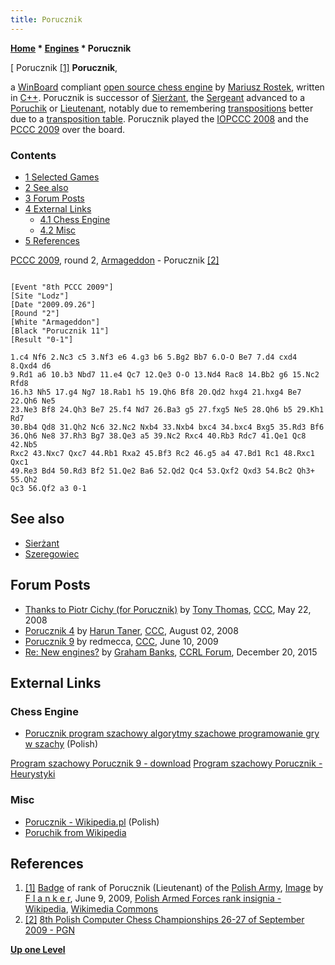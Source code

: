 ```yaml
---
title: Porucznik
---
```

**[Home](Home "Home") \* [Engines](Engines "Engines") \* Porucznik**



[ Porucznik <a id="cite-note-1" href="#cite-ref-1">[1]</a>
**Porucznik**,  

a [WinBoard](WinBoard "WinBoard") compliant [open source chess engine](Category:Open_Source "Category:Open Source") by [Mariusz Rostek](Mariusz_Rostek "Mariusz Rostek"), written in [C++](Cpp "Cpp"). 
Porucznik is successor of [Sierżant](Sier%C5%BCant "Sierżant"), the [Sergeant](https://en.wikipedia.org/wiki/Sergeant) advanced to a [Poruchik](https://en.wikipedia.org/wiki/Poruchik) or [Lieutenant](https://en.wikipedia.org/wiki/Lieutenant), 
notably due to remembering [transpositions](Transposition "Transposition") better due to a [transposition table](Transposition_Table "Transposition Table"). 
Porucznik played the [IOPCCC 2008](IOPCCC_2008 "IOPCCC 2008") and the [PCCC 2009](PCCC_2009 "PCCC 2009") over the board. 



### Contents


* [1 Selected Games](#selected-games)
* [2 See also](#see-also)
* [3 Forum Posts](#forum-posts)
* [4 External Links](#external-links)
	+ [4.1 Chess Engine](#chess-engine)
	+ [4.2 Misc](#misc)
* [5 References](#references)






[PCCC 2009](PCCC_2009 "PCCC 2009"), round 2, [Armageddon](Armageddon "Armageddon") - Porucznik <a id="cite-note-2" href="#cite-ref-2">[2]</a>




```

[Event "8th PCCC 2009"]
[Site "Lodz"]
[Date "2009.09.26"]
[Round "2"]
[White "Armageddon"]
[Black "Porucznik 11"]
[Result "0-1"]

1.c4 Nf6 2.Nc3 c5 3.Nf3 e6 4.g3 b6 5.Bg2 Bb7 6.O-O Be7 7.d4 cxd4 8.Qxd4 d6 
9.Rd1 a6 10.b3 Nbd7 11.e4 Qc7 12.Qe3 O-O 13.Nd4 Rac8 14.Bb2 g6 15.Nc2 Rfd8 
16.h3 Nh5 17.g4 Ng7 18.Rab1 h5 19.Qh6 Bf8 20.Qd2 hxg4 21.hxg4 Be7 22.Qh6 Ne5 
23.Ne3 Bf8 24.Qh3 Be7 25.f4 Nd7 26.Ba3 g5 27.fxg5 Ne5 28.Qh6 b5 29.Kh1 Rd7 
30.Bb4 Qd8 31.Qh2 Nc6 32.Nc2 Nxb4 33.Nxb4 bxc4 34.bxc4 Bxg5 35.Rd3 Bf6 
36.Qh6 Ne8 37.Rh3 Bg7 38.Qe3 a5 39.Nc2 Rxc4 40.Rb3 Rdc7 41.Qe1 Qc8 42.Nb5 
Rxc2 43.Nxc7 Qxc7 44.Rb1 Rxa2 45.Bf3 Rc2 46.g5 a4 47.Bd1 Rc1 48.Rxc1 Qxc1 
49.Re3 Bd4 50.Rd3 Bf2 51.Qe2 Ba6 52.Qd2 Qc4 53.Qxf2 Qxd3 54.Bc2 Qh3+ 55.Qh2 
Qc3 56.Qf2 a3 0-1

```

## See also


* [Sierżant](Sier%C5%BCant "Sierżant")
* [Szeregowiec](Szeregowiec "Szeregowiec")


## Forum Posts


* [Thanks to Piotr Cichy (for Porucznik)](http://www.talkchess.com/forum/viewtopic.php?t=21285) by [Tony Thomas](index.php?title=Tony_Thomas&action=edit&redlink=1 "Tony Thomas (page does not exist)"), [CCC](CCC "CCC"), May 22, 2008
* [Porucznik 4](http://www.talkchess.com/forum/viewtopic.php?t=22765) by [Harun Taner](Harun_Taner "Harun Taner"), [CCC](CCC "CCC"), August 02, 2008
* [Porucznik 9](http://www.talkchess.com/forum/viewtopic.php?t=28331) by redmecca, [CCC](CCC "CCC"), June 10, 2009
* [Re: New engines?](http://kirill-kryukov.com/chess/discussion-board/viewtopic.php?t=7632&start=30) by [Graham Banks](Graham_Banks "Graham Banks"), [CCRL Forum](Computer_Chess_Forums "Computer Chess Forums"), December 20, 2015


## External Links


### Chess Engine


* [Porucznik program szachowy algorytmy szachowe programowanie gry w szachy](http://strony.toya.net.pl/~sierzant29/) (Polish)


 [Program szachowy Porucznik 9 - download](http://strony.toya.net.pl/~sierzant29/download.html)
 [Program szachowy Porucznik - Heurystyki](http://strony.toya.net.pl/~sierzant29/algorytmy.html)
### Misc


* [Porucznik - Wikipedia.pl](https://pl.wikipedia.org/wiki/Porucznik) (Polish)
* [Poruchik from Wikipedia](https://en.wikipedia.org/wiki/Poruchik)


## References


1. <a id="cite-ref-1" href="#cite-note-1">[1]</a> [Badge](https://en.wikipedia.org/wiki/Badge) of rank of Porucznik (Lieutenant) of the [Polish Army](https://en.wikipedia.org/wiki/Polish_Land_Forces), [Image](https://commons.wikimedia.org/wiki/File:Army-POL-OF-01a.svg) by [F l a n k e r](https://commons.wikimedia.org/wiki/User:F_l_a_n_k_e_r), June 9, 2009, [Polish Armed Forces rank insignia - Wikipedia](https://en.wikipedia.org/wiki/Polish_Armed_Forces_rank_insignia), [Wikimedia Commons](https://en.wikipedia.org/wiki/Wikimedia_Commons)
2. <a id="cite-ref-2" href="#cite-note-2">[2]</a> [8th Polish Computer Chess Championships 26-27 of September 2009 - PGN](http://mpps.maciej.szmit.info/mpps-8/)

**[Up one Level](Engines "Engines")**







 
